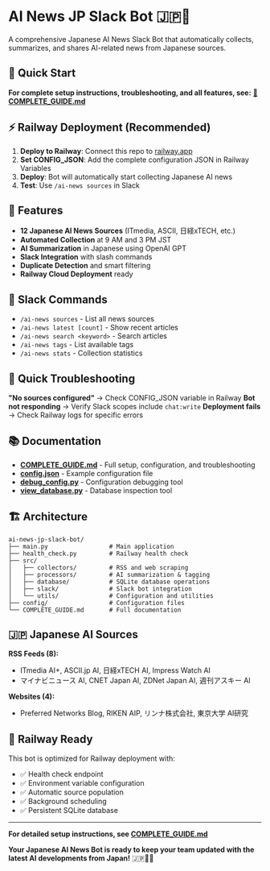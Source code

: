 # AI News JP Slack Bot 🇯🇵🤖

A comprehensive Japanese AI News Slack Bot that automatically collects, summarizes, and shares AI-related news from Japanese sources.

## 🚀 Quick Start

**For complete setup instructions, troubleshooting, and all features, see:**
**[📖 COMPLETE_GUIDE.md](COMPLETE_GUIDE.md)**

## ⚡ Railway Deployment (Recommended)

1. **Deploy to Railway**: Connect this repo to [railway.app](https://railway.app)
2. **Set CONFIG_JSON**: Add the complete configuration JSON in Railway Variables
3. **Deploy**: Bot will automatically start collecting Japanese AI news
4. **Test**: Use `/ai-news sources` in Slack

## 🎯 Features

- **12 Japanese AI News Sources** (ITmedia, ASCII, 日経xTECH, etc.)
- **Automated Collection** at 9 AM and 3 PM JST
- **AI Summarization** in Japanese using OpenAI GPT
- **Slack Integration** with slash commands
- **Duplicate Detection** and smart filtering
- **Railway Cloud Deployment** ready

## 📱 Slack Commands

- `/ai-news sources` - List all news sources
- `/ai-news latest [count]` - Show recent articles
- `/ai-news search <keyword>` - Search articles
- `/ai-news tags` - List available tags
- `/ai-news stats` - Collection statistics

## 🔧 Quick Troubleshooting

**"No sources configured"** → Check CONFIG_JSON variable in Railway
**Bot not responding** → Verify Slack scopes include `chat:write`
**Deployment fails** → Check Railway logs for specific errors

## 📚 Documentation

- **[COMPLETE_GUIDE.md](COMPLETE_GUIDE.md)** - Full setup, configuration, and troubleshooting
- **[config.json](config.json)** - Example configuration file
- **[debug_config.py](debug_config.py)** - Configuration debugging tool
- **[view_database.py](view_database.py)** - Database inspection tool

## 🏗️ Architecture

```
ai-news-jp-slack-bot/
├── main.py                 # Main application
├── health_check.py         # Railway health check
├── src/
│   ├── collectors/         # RSS and web scraping
│   ├── processors/         # AI summarization & tagging
│   ├── database/           # SQLite database operations
│   ├── slack/              # Slack bot integration
│   └── utils/              # Configuration and utilities
├── config/                 # Configuration files
└── COMPLETE_GUIDE.md       # Full documentation
```

## 🇯🇵 Japanese AI Sources

**RSS Feeds (8):**
- ITmedia AI+, ASCII.jp AI, 日経xTECH AI, Impress Watch AI
- マイナビニュース AI, CNET Japan AI, ZDNet Japan AI, 週刊アスキー AI

**Websites (4):**
- Preferred Networks Blog, RIKEN AIP, リンナ株式会社, 東京大学 AI研究

## 🚂 Railway Ready

This bot is optimized for Railway deployment with:
- ✅ Health check endpoint
- ✅ Environment variable configuration
- ✅ Automatic source population
- ✅ Background scheduling
- ✅ Persistent SQLite database

---

**For detailed setup instructions, see [COMPLETE_GUIDE.md](COMPLETE_GUIDE.md)**

**Your Japanese AI News Bot is ready to keep your team updated with the latest AI developments from Japan!** 🇯🇵🤖🚂
